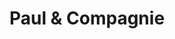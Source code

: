 ---
title: "Paul & Compagnie"
url: /saint-jean-de-luz/paul-et-compagnie/
shop: décoration intérieure
---